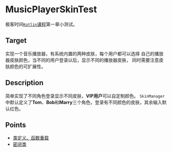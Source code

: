 # MusicPlayerSkinTest
极客时间[`Kotlin`课程](https://time.geekbang.org/course/detail/100009801-10674)第一章小测试。

Target
---------------------
实现一个音乐播放器，有系统内置的两种皮肤，每个用户都可以选择
自己的播放器皮肤颜色，当不同的用户登录以后，显示不同的播放器皮肤，
同时需要注意皮肤颜色的可扩展性。

Description
---------------------
简单实现了不同角色登录显示不同皮肤，**VIP用户**可以自定制颜色。
`SkinManager`中默认定义了**Tom**、**Bob**和**Marry**三个角色，登录有不同颜色的皮肤，其余输入默认红色。

Points
---------------------
* [类定义、函数重载](app/src/main/java/com/yu/hu/musicplayerskintest/skin/PlayerSkin.kt)
* [密闭类](app/src/main/java/com/yu/hu/musicplayerskintest/skin/PlayerViewType.kt)
